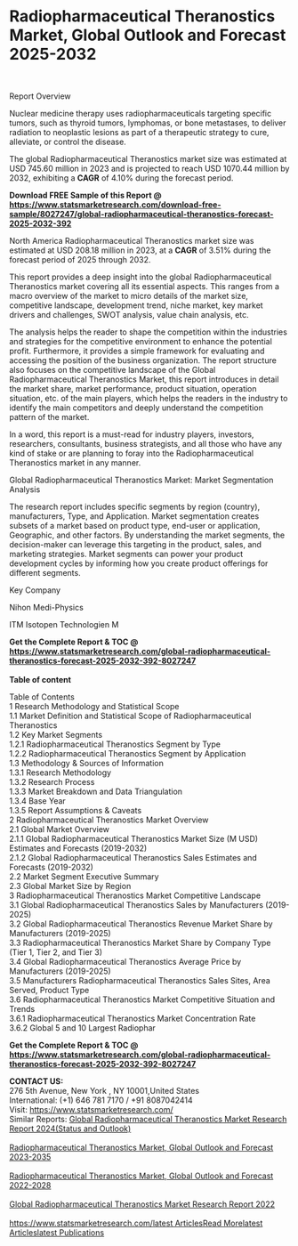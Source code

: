 <h1>Radiopharmaceutical Theranostics Market, Global Outlook and Forecast 2025-2032</h1><br/><p>Report Overview</p><p>Nuclear medicine therapy uses radiopharmaceuticals targeting specific tumors, such as thyroid tumors, lymphomas, or bone metastases, to deliver radiation to neoplastic lesions as part of a therapeutic strategy to cure, alleviate, or control the disease.</p><p>The global Radiopharmaceutical Theranostics market size was estimated at USD 745.60 million in 2023 and is projected to reach USD 1070.44 million by 2032, exhibiting a <strong>CAGR</strong> of 4.10% during the forecast period.</p><p><strong>Download FREE Sample of this Report @ <a href="https://www.statsmarketresearch.com/download-free-sample/8027247/global-radiopharmaceutical-theranostics-forecast-2025-2032-392">https://www.statsmarketresearch.com/download-free-sample/8027247/global-radiopharmaceutical-theranostics-forecast-2025-2032-392</a></strong></p><p>North America Radiopharmaceutical Theranostics market size was estimated at USD 208.18 million in 2023, at a <strong>CAGR</strong> of 3.51% during the forecast period of 2025 through 2032.</p><p>This report provides a deep insight into the global Radiopharmaceutical Theranostics market covering all its essential aspects. This ranges from a macro overview of the market to micro details of the market size, competitive landscape, development trend, niche market, key market drivers and challenges, SWOT analysis, value chain analysis, etc.</p><p>The analysis helps the reader to shape the competition within the industries and strategies for the competitive environment to enhance the potential profit. Furthermore, it provides a simple framework for evaluating and accessing the position of the business organization. The report structure also focuses on the competitive landscape of the Global Radiopharmaceutical Theranostics Market, this report introduces in detail the market share, market performance, product situation, operation situation, etc. of the main players, which helps the readers in the industry to identify the main competitors and deeply understand the competition pattern of the market.</p><p>In a word, this report is a must-read for industry players, investors, researchers, consultants, business strategists, and all those who have any kind of stake or are planning to foray into the Radiopharmaceutical Theranostics market in any manner.</p><p>Global Radiopharmaceutical Theranostics Market: Market Segmentation Analysis</p><p>The research report includes specific segments by region (country), manufacturers, Type, and Application. Market segmentation creates subsets of a market based on product type, end-user or application, Geographic, and other factors. By understanding the market segments, the decision-maker can leverage this targeting in the product, sales, and marketing strategies. Market segments can power your product development cycles by informing how you create product offerings for different segments.</p><p>Key Company</p><p>Nihon Medi-Physics</p><p>ITM Isotopen Technologien M</p><div><b>Get the Complete Report & TOC @ <a href="https://www.statsmarketresearch.com/global-radiopharmaceutical-theranostics-forecast-2025-2032-392-8027247">https://www.statsmarketresearch.com/global-radiopharmaceutical-theranostics-forecast-2025-2032-392-8027247</a></b></div><br><b>Table of content</b><p>Table of Contents<br />1 Research Methodology and Statistical Scope<br />1.1 Market Definition and Statistical Scope of Radiopharmaceutical Theranostics<br />1.2 Key Market Segments<br />1.2.1 Radiopharmaceutical Theranostics Segment by Type<br />1.2.2 Radiopharmaceutical Theranostics Segment by Application<br />1.3 Methodology & Sources of Information<br />1.3.1 Research Methodology<br />1.3.2 Research Process<br />1.3.3 Market Breakdown and Data Triangulation<br />1.3.4 Base Year<br />1.3.5 Report Assumptions & Caveats<br />2 Radiopharmaceutical Theranostics Market Overview<br />2.1 Global Market Overview<br />2.1.1 Global Radiopharmaceutical Theranostics Market Size (M USD) Estimates and Forecasts (2019-2032)<br />2.1.2 Global Radiopharmaceutical Theranostics Sales Estimates and Forecasts (2019-2032)<br />2.2 Market Segment Executive Summary<br />2.3 Global Market Size by Region<br />3 Radiopharmaceutical Theranostics Market Competitive Landscape<br />3.1 Global Radiopharmaceutical Theranostics Sales by Manufacturers (2019-2025)<br />3.2 Global Radiopharmaceutical Theranostics Revenue Market Share by Manufacturers (2019-2025)<br />3.3 Radiopharmaceutical Theranostics Market Share by Company Type (Tier 1, Tier 2, and Tier 3)<br />3.4 Global Radiopharmaceutical Theranostics Average Price by Manufacturers (2019-2025)<br />3.5 Manufacturers Radiopharmaceutical Theranostics Sales Sites, Area Served, Product Type<br />3.6 Radiopharmaceutical Theranostics Market Competitive Situation and Trends<br />3.6.1 Radiopharmaceutical Theranostics Market Concentration Rate<br />3.6.2 Global 5 and 10 Largest Radiophar<br><div><b>Get the Complete Report & TOC @ <a href="https://www.statsmarketresearch.com/global-radiopharmaceutical-theranostics-forecast-2025-2032-392-8027247">https://www.statsmarketresearch.com/global-radiopharmaceutical-theranostics-forecast-2025-2032-392-8027247</a></b></div></p> <b>CONTACT US:</b><br>276 5th Avenue, New York , NY 10001,United States<br>International: (+1) 646 781 7170 / +91 8087042414<br>Visit: <a href="https://www.statsmarketresearch.com/">https://www.statsmarketresearch.com/</a><br>Similar Reports: <a href="https://www.statsmarketresearch.com/global-radiopharmaceutical-theranostics-forecast-2025-2032-392-8027247">Global Radiopharmaceutical Theranostics Market Research Report 2024(Status and Outlook)</a><br/><br/><a href="https://www.statsmarketresearch.com/global-radiopharmaceutical-theranostics-forecast-2025-2032-392-8027247">Radiopharmaceutical Theranostics Market, Global Outlook and Forecast 2023-2035</a><br/><br/><a href="https://www.statsmarketresearch.com/global-radiopharmaceutical-theranostics-forecast-2025-2032-392-8027247">Radiopharmaceutical Theranostics Market, Global Outlook and Forecast 2022-2028</a><br/><br/><a href="https://www.statsmarketresearch.com/global-radiopharmaceutical-theranostics-forecast-2025-2032-392-8027247">Global Radiopharmaceutical Theranostics Market Research Report 2022</a><br/><br/><a href="https://gyeongbokgung.com">https://www.statsmarketresearch.com/</a><a href="https://hallyeomaritime.com">latest Articles</a><a href="https://jingwansa.com">Read More</a><a href=https://nguoiviet.jp/">latest Articles</a><a href="https://www.intelmarketresearch.com/">latest Publications</a>